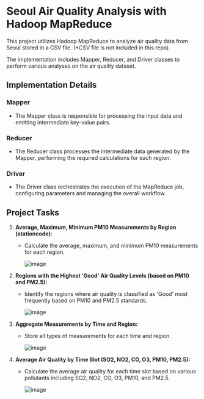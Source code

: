 # Seoul Air Quality Analysis with Hadoop MapReduce

This project utilizes Hadoop MapReduce to analyze air quality data from Seoul stored in a CSV file. (*CSV file is not included in this repo)

The implementation includes Mapper, Reducer, and Driver classes to perform various analyses on the air quality dataset.

## Implementation Details

### Mapper
- The Mapper class is responsible for processing the input data and emitting intermediate key-value pairs.

### Reducer
- The Reducer class processes the intermediate data generated by the Mapper, performing the required calculations for each region.

### Driver
- The Driver class orchestrates the execution of the MapReduce job, configuring parameters and managing the overall workflow.

## Project Tasks

1. **Average, Maximum, Minimum PM10 Measurements by Region (stationcode):**
   - Calculate the average, maximum, and minimum PM10 measurements for each region.
  
     ![image](https://github.com/kimjinmyeong/3rd-Grade-Lab/assets/84405002/361f1ada-ed0b-486a-b711-440089271a1a)

2. **Regions with the Highest 'Good' Air Quality Levels (based on PM10 and PM2.5):**
   - Identify the regions where air quality is classified as 'Good' most frequently based on PM10 and PM2.5 standards.

     ![image](https://github.com/kimjinmyeong/3rd-Grade-Lab/assets/84405002/276ad583-9c4f-4e69-92e4-5d1bbb00f425)


3. **Aggregate Measurements by Time and Region:**
   - Store all types of measurements for each time and region.
  
     ![image](https://github.com/kimjinmyeong/3rd-Grade-Lab/assets/84405002/d17c74e6-a93a-4959-9426-d899a297996e)


4. **Average Air Quality by Time Slot (SO2, NO2, CO, O3, PM10, PM2.5):**
   - Calculate the average air quality for each time slot based on various pollutants including SO2, NO2, CO, O3, PM10, and PM2.5.
  
     ![image](https://github.com/kimjinmyeong/3rd-Grade-Lab/assets/84405002/d0a16276-7b77-4731-b41c-5fc5125d445f)

